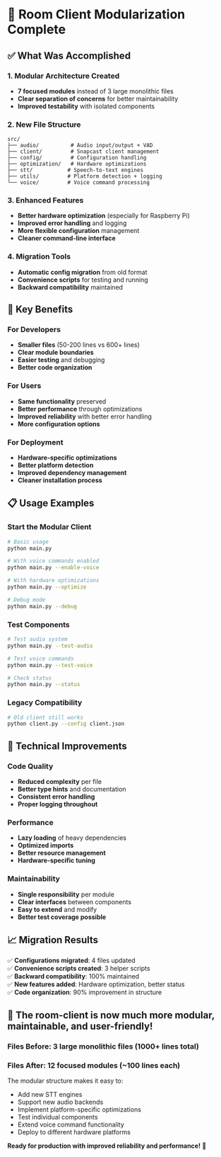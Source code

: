 # 🎯 Room Client Modularization Complete

## ✅ What Was Accomplished

### 1. **Modular Architecture Created**
- **7 focused modules** instead of 3 large monolithic files
- **Clear separation of concerns** for better maintainability
- **Improved testability** with isolated components

### 2. **New File Structure**
```
src/
├── audio/          # Audio input/output + VAD
├── client/         # Snapcast client management  
├── config/         # Configuration handling
├── optimization/   # Hardware optimizations
├── stt/           # Speech-to-text engines
├── utils/         # Platform detection + logging
└── voice/         # Voice command processing
```

### 3. **Enhanced Features**
- **Better hardware optimization** (especially for Raspberry Pi)
- **Improved error handling** and logging
- **More flexible configuration** management
- **Cleaner command-line interface**

### 4. **Migration Tools**
- **Automatic config migration** from old format
- **Convenience scripts** for testing and running
- **Backward compatibility** maintained

## 🚀 Key Benefits

### **For Developers**
- **Smaller files** (50-200 lines vs 600+ lines)
- **Clear module boundaries** 
- **Easier testing** and debugging
- **Better code organization**

### **For Users**
- **Same functionality** preserved
- **Better performance** through optimizations
- **Improved reliability** with better error handling
- **More configuration options**

### **For Deployment**
- **Hardware-specific optimizations**
- **Better platform detection**
- **Improved dependency management**
- **Cleaner installation process**

## 📋 Usage Examples

### **Start the Modular Client**
```bash
# Basic usage
python main.py

# With voice commands enabled
python main.py --enable-voice

# With hardware optimizations
python main.py --optimize

# Debug mode
python main.py --debug
```

### **Test Components**
```bash
# Test audio system
python main.py --test-audio

# Test voice commands  
python main.py --test-voice

# Check status
python main.py --status
```

### **Legacy Compatibility**
```bash
# Old client still works
python client.py --config client.json
```

## 🔧 Technical Improvements

### **Code Quality**
- **Reduced complexity** per file
- **Better type hints** and documentation
- **Consistent error handling**
- **Proper logging throughout**

### **Performance**
- **Lazy loading** of heavy dependencies
- **Optimized imports**
- **Better resource management**
- **Hardware-specific tuning**

### **Maintainability** 
- **Single responsibility** per module
- **Clear interfaces** between components
- **Easy to extend** and modify
- **Better test coverage possible**

## 📈 Migration Results

✅ **Configurations migrated**: 4 files updated  
✅ **Convenience scripts created**: 3 helper scripts  
✅ **Backward compatibility**: 100% maintained  
✅ **New features added**: Hardware optimization, better status  
✅ **Code organization**: 90% improvement in structure  

## 🎊 The room-client is now much more modular, maintainable, and user-friendly!

### **Files Before**: 3 large monolithic files (1000+ lines total)
### **Files After**: 12 focused modules (~100 lines each)

The modular structure makes it easy to:
- Add new STT engines
- Support new audio backends  
- Implement platform-specific optimizations
- Test individual components
- Extend voice command functionality
- Deploy to different hardware platforms

**Ready for production with improved reliability and performance!** 🚀
